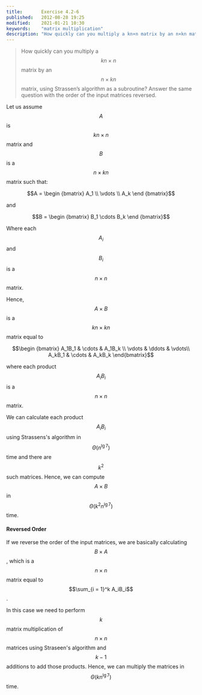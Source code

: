```yaml
---
title:       Exercise 4.2-6
published:   2012-08-28 19:25
modified:    2021-01-21 10:30
keywords:    "matrix multiplication"
description: "How quickly can you multiply a kn×n matrix by an n×kn matrix, using Strassen’s algorithm as a subroutine? Answer the same question with the order of the input matrices reversed."
---
```


> How quickly can you multiply a $$kn \times n$$ matrix by an $$n \times kn$$ matrix, using Strassen’s algorithm as a subroutine? Answer the same question with the order of the input matrices reversed.

Let us assume $$A$$ is $$kn \times n$$ matrix and $$B$$ is a $$n \times kn$$ matrix such that:

$$A = \begin {bmatrix} A_1 \\ \vdots \\ A_k \end {bmatrix}$$

and

$$B = \begin {bmatrix} B_1 \cdots B_k \end {bmatrix}$$

Where each $$A_i$$ and $$B_i$$ is a $$n \times n$$ matrix.

Hence, $$A \times B$$ is a $$kn \times kn$$ matrix equal to

$$\begin {bmatrix}
A_1B_1 & \cdots & A_1B_k \\
\vdots & \ddots & \vdots\\
A_kB_1 & \cdots & A_kB_k
\end{bmatrix}$$

where each product $$A_iB_i$$ is a $$n \times n$$ matrix.

We can calculate each product $$A_iB_i$$ using Strassens's algorithm in $$\Theta(n^{\lg 7})$$ time and there are $$k^2$$ such matrices. Hence, we can compute $$A \times B$$ in $$\Theta(k^2 n^{\lg 7})$$ time.

#### Reversed Order

If we reverse the order of the input matrices, we are basically calculating $$B \times A$$, which is a $$n \times n$$ matrix equal to $$\sum_{i = 1}^k A_iB_i$$.

In this case we need to perform $$k$$ matrix multiplication of $$n \times n$$ matrices using Straseen's algorithm and $$k - 1$$ additions to add those products. Hence, we can multiply the matrices in $$\Theta(kn^{\lg 7})$$ time.
